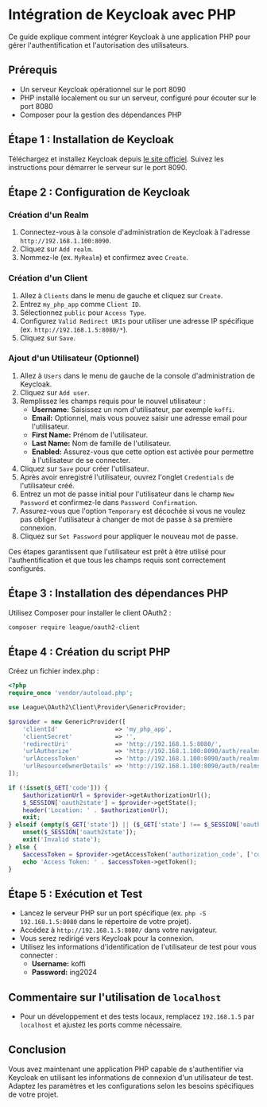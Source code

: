 # Intégration de Keycloak avec PHP

Ce guide explique comment intégrer Keycloak à une application PHP pour gérer l'authentification et l'autorisation des utilisateurs.

## Prérequis

- Un serveur Keycloak opérationnel sur le port 8090
- PHP installé localement ou sur un serveur, configuré pour écouter sur le port 8080
- Composer pour la gestion des dépendances PHP

## Étape 1 : Installation de Keycloak

Téléchargez et installez Keycloak depuis [le site officiel](https://www.keycloak.org/downloads.html). Suivez les instructions pour démarrer le serveur sur le port 8090.

## Étape 2 : Configuration de Keycloak

### Création d'un Realm

1. Connectez-vous à la console d'administration de Keycloak à l'adresse `http://192.168.1.100:8090`.
2. Cliquez sur `Add realm`.
3. Nommez-le (ex. `MyRealm`) et confirmez avec `Create`.

### Création d'un Client

1. Allez à `Clients` dans le menu de gauche et cliquez sur `Create`.
2. Entrez `my_php_app` comme `Client ID`.
3. Sélectionnez `public` pour `Access Type`.
4. Configurez `Valid Redirect URIs` pour utiliser une adresse IP spécifique (ex. `http://192.168.1.5:8080/*`).
5. Cliquez sur `Save`.

### Ajout d'un Utilisateur (Optionnel)

1. Allez à `Users` dans le menu de gauche de la console d'administration de Keycloak.
2. Cliquez sur `Add user`.
3. Remplissez les champs requis pour le nouvel utilisateur :
   - **Username:** Saisissez un nom d'utilisateur, par exemple `koffi`.
   - **Email:** Optionnel, mais vous pouvez saisir une adresse email pour l'utilisateur.
   - **First Name:** Prénom de l'utilisateur.
   - **Last Name:** Nom de famille de l'utilisateur.
   - **Enabled:** Assurez-vous que cette option est activée pour permettre à l'utilisateur de se connecter.
4. Cliquez sur `Save` pour créer l'utilisateur.
5. Après avoir enregistré l'utilisateur, ouvrez l'onglet `Credentials` de l'utilisateur créé.
6. Entrez un mot de passe initial pour l'utilisateur dans le champ `New Password` et confirmez-le dans `Password Confirmation`.
7. Assurez-vous que l'option `Temporary` est décochée si vous ne voulez pas obliger l'utilisateur à changer de mot de passe à sa première connexion.
8. Cliquez sur `Set Password` pour appliquer le nouveau mot de passe.

Ces étapes garantissent que l'utilisateur est prêt à être utilisé pour l'authentification et que tous les champs requis sont correctement configurés.


## Étape 3 : Installation des dépendances PHP

Utilisez Composer pour installer le client OAuth2 :

```bash
composer require league/oauth2-client
```
## Étape 4 : Création du script PHP

Créez un fichier index.php :

```php
<?php
require_once 'vendor/autoload.php';

use League\OAuth2\Client\Provider\GenericProvider;

$provider = new GenericProvider([
    'clientId'                => 'my_php_app',
    'clientSecret'            => '',
    'redirectUri'             => 'http://192.168.1.5:8080/',
    'urlAuthorize'            => 'http://192.168.1.100:8090/auth/realms/MyRealm/protocol/openid-connect/auth',
    'urlAccessToken'          => 'http://192.168.1.100:8090/auth/realms/MyRealm/protocol/openid-connect/token',
    'urlResourceOwnerDetails' => 'http://192.168.1.100:8090/auth/realms/MyRealm/protocol/openid-connect/userinfo'
]);

if (!isset($_GET['code'])) {
    $authorizationUrl = $provider->getAuthorizationUrl();
    $_SESSION['oauth2state'] = $provider->getState();
    header('Location: ' . $authorizationUrl);
    exit;
} elseif (empty($_GET['state']) || ($_GET['state'] !== $_SESSION['oauth2state'])) {
    unset($_SESSION['oauth2state']);
    exit('Invalid state');
} else {
    $accessToken = $provider->getAccessToken('authorization_code', ['code' => $_GET['code']]);
    echo 'Access Token: ' . $accessToken->getToken();
}
```

## Étape 5 : Exécution et Test

- Lancez le serveur PHP sur un port spécifique (ex. `php -S 192.168.1.5:8080` dans le répertoire de votre projet).
- Accédez à `http://192.168.1.5:8080/` dans votre navigateur.
- Vous serez redirigé vers Keycloak pour la connexion.
- Utilisez les informations d'identification de l'utilisateur de test pour vous connecter :
  - **Username:** koffi
  - **Password:** ing2024

## Commentaire sur l'utilisation de `localhost`

- Pour un développement et des tests locaux, remplacez `192.168.1.5` par `localhost` et ajustez les ports comme nécessaire.

## Conclusion

Vous avez maintenant une application PHP capable de s'authentifier via Keycloak en utilisant les informations de connexion d'un utilisateur de test. Adaptez les paramètres et les configurations selon les besoins spécifiques de votre projet.

